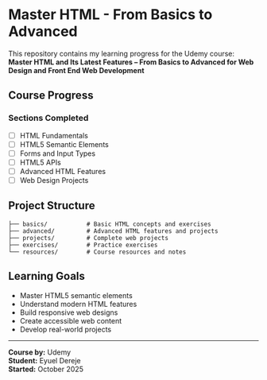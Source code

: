 # Master HTML - From Basics to Advanced

This repository contains my learning progress for the Udemy course: **Master HTML and Its Latest Features – From Basics to Advanced for Web Design and Front End Web Development**

## Course Progress

### Sections Completed
- [ ] HTML Fundamentals
- [ ] HTML5 Semantic Elements
- [ ] Forms and Input Types
- [ ] HTML5 APIs
- [ ] Advanced HTML Features
- [ ] Web Design Projects

## Project Structure

```
├── basics/           # Basic HTML concepts and exercises
├── advanced/         # Advanced HTML features and projects
├── projects/         # Complete web projects
├── exercises/        # Practice exercises
└── resources/        # Course resources and notes
```

## Learning Goals

- Master HTML5 semantic elements
- Understand modern HTML features
- Build responsive web designs
- Create accessible web content
- Develop real-world projects

---

**Course by:** Udemy  
**Student:** Eyuel Dereje  
**Started:** October 2025